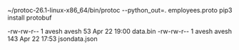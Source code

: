 ~/protoc-26.1-linux-x86_64/bin/protoc --python_out=. employees.proto 
pip3 install protobuf

-rw-rw-r-- 1 avesh avesh   53 Apr 22 19:00 data.bin
-rw-rw-r-- 1 avesh avesh  143 Apr 22 17:53 jsondata.json
